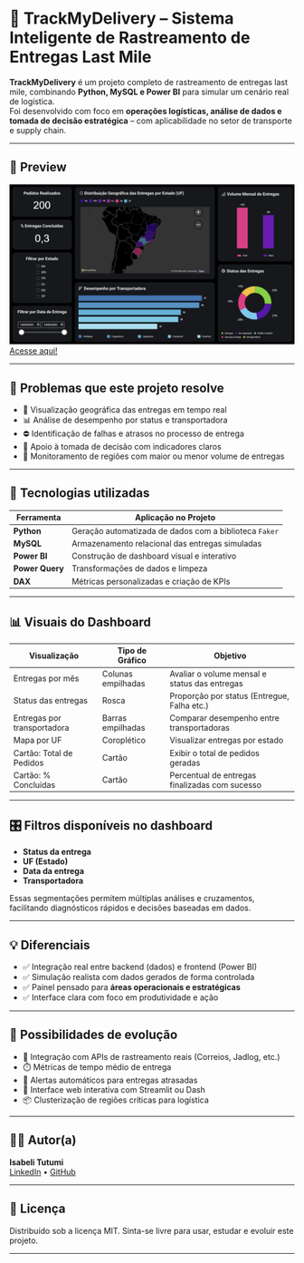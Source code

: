 # 🚚 TrackMyDelivery – Sistema Inteligente de Rastreamento de Entregas Last Mile

**TrackMyDelivery** é um projeto completo de rastreamento de entregas last mile, combinando **Python, MySQL e Power BI** para simular um cenário real de logística.  
Foi desenvolvido com foco em **operações logísticas, análise de dados e tomada de decisão estratégica** – com aplicabilidade no setor de transporte e supply chain.

---

## 📸 Preview

![Dashboard exemplo](imagens/dashboard_preview.png)
[Acesse aqui!](https://app.powerbi.com/reportEmbed?reportId=ba9d46ac-1b43-4527-b855-81a6286f8ea9&autoAuth=true&ctid=58674b1f-122e-4f0b-989f-a1e1d8191402)

---

## 🎯 Problemas que este projeto resolve

- 📍 Visualização geográfica das entregas em tempo real  
- 📊 Análise de desempenho por status e transportadora  
- ⛔ Identificação de falhas e atrasos no processo de entrega  
- 🧠 Apoio à tomada de decisão com indicadores claros  
- 🔎 Monitoramento de regiões com maior ou menor volume de entregas

---

## 🧰 Tecnologias utilizadas

| Ferramenta       | Aplicação no Projeto                                  |
|------------------|--------------------------------------------------------|
| **Python**       | Geração automatizada de dados com a biblioteca `Faker` |
| **MySQL**        | Armazenamento relacional das entregas simuladas       |
| **Power BI**     | Construção de dashboard visual e interativo           |
| **Power Query**  | Transformações de dados e limpeza                     |
| **DAX**          | Métricas personalizadas e criação de KPIs             |

---

## 📊 Visuais do Dashboard

| Visualização                   | Tipo de Gráfico       | Objetivo                                      |
|-------------------------------|------------------------|-----------------------------------------------|
| Entregas por mês              | Colunas empilhadas     | Avaliar o volume mensal e status das entregas |
| Status das entregas           | Rosca                  | Proporção por status (Entregue, Falha etc.)   |
| Entregas por transportadora   | Barras empilhadas      | Comparar desempenho entre transportadoras     |
| Mapa por UF                   | Coroplético            | Visualizar entregas por estado                |
| Cartão: Total de Pedidos      | Cartão                 | Exibir o total de pedidos geradas             |
| Cartão: % Concluídas          | Cartão                 | Percentual de entregas finalizadas com sucesso|

---

## 🎛️ Filtros disponíveis no dashboard

- **Status da entrega**
- **UF (Estado)**
- **Data da entrega**
- **Transportadora**

Essas segmentações permitem múltiplas análises e cruzamentos, facilitando diagnósticos rápidos e decisões baseadas em dados.

---

## 💡 Diferenciais

- ✅ Integração real entre backend (dados) e frontend (Power BI)
- ✅ Simulação realista com dados gerados de forma controlada
- ✅ Painel pensado para **áreas operacionais e estratégicas**
- ✅ Interface clara com foco em produtividade e ação

---

## 🚀 Possibilidades de evolução

- 🔄 Integração com APIs de rastreamento reais (Correios, Jadlog, etc.)
- ⏱️ Métricas de tempo médio de entrega
- 🔔 Alertas automáticos para entregas atrasadas
- 📱 Interface web interativa com Streamlit ou Dash
- 📦 Clusterização de regiões críticas para logística

---

## 👩‍💻 Autor(a)

**Isabeli Tutumi**  
[LinkedIn](https://www.linkedin.com/in/isatutumi) • [GitHub](https://github.com/isatutumi) 

---

## 📄 Licença

Distribuído sob a licença MIT. Sinta-se livre para usar, estudar e evoluir este projeto.

---

